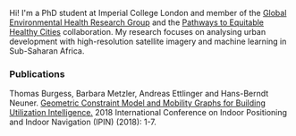 












Hi!  I'm a PhD student at Imperial College London and member of the [Global Environmental Health Research Group](http://globalenvhealth.org/) and the [Pathways to Equitable Healthy Cities](http://equitablehealthycities.org/) collaboration. My research focuses on analysing urban development with high-resolution satellite imagery and machine learning in Sub-Saharan Africa.






### Publications

Thomas Burgess, Barbara Metzler, Andreas Ettlinger and Hans-Berndt Neuner. [Geometric Constraint Model and Mobility Graphs for Building Utilization Intelligence.](https://ieeexplore.ieee.org/stamp/stamp.jsp?tp=&arnumber=8533726&tag=1) 2018 International Conference on Indoor Positioning and Indoor Navigation (IPIN) (2018): 1-7.
